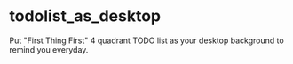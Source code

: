 # todolist_as_desktop
Put "First Thing First" 4 quadrant TODO list as your desktop background to remind you everyday.
